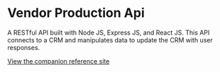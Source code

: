 Vendor Production Api
========================

A RESTful API built with Node JS, Express JS, and React JS. This API connects to a CRM and manipulates data to update the CRM with user responses.

[View the companion reference site](https://vendor-production-api.herokuapp.com/)
